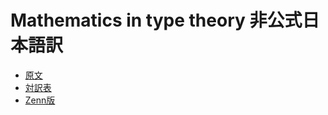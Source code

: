 # Mathematics in type theory 非公式日本語訳

* [原文](https://xenaproject.wordpress.com/2020/06/20/mathematics-in-type-theory/)
* [対訳表](GLOSSARY.md)
* [Zenn版](https://zenn.dev/leanja/articles/math_in_type_theory)
